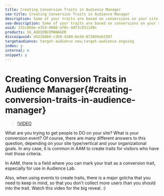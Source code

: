 ```yaml
---
title: Creating Conversion Traits in Audience Manager
seo-title: Creating Conversion Traits in Audience Manager
description: Some of your traits are based on conversions on your site. In this video, learn how to designate them as such, and learn a very important tip/gotcha.
seo-description: Some of your traits are based on conversions on your site. In this video, learn how to designate them as such, and learn a very important tip/gotcha.
uuid: 331c0b6e-e354-4088-af0c-4df3c931149c
products: SG_AUDIENCEMANAGER
discoiquuid: d42168b9-c3b9-4280-be3d-072895eb3307
targetaudience: target-audience new;target-audience ongoing
index: y
internal: n
snippet: y
---
```


# Creating Conversion Traits in Audience Manager{#creating-conversion-traits-in-audience-manager}

>[!VIDEO](https://video.tv.adobe.com/v/23431/?quality=12)

What are you trying to get people to DO on your site? What is your conversion event? Of course, there are many different answers to this question, depending on your site type/vertical and your organizational goals. In any case, it is common in AAM to create traits for visitors who have met those criteria.

In AAM, there is a field where you can mark your trait as a conversion trait, especially for use in Audience Lab.

Also, when using events to create traits, there is a major gotcha that you need to keep in mind, so that you don't collect more users than you should into the trait. Watch this video for the big reveal. :)
